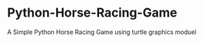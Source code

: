 Python-Horse-Racing-Game
========================

A Simple Python Horse Racing Game using turtle graphics moduel
